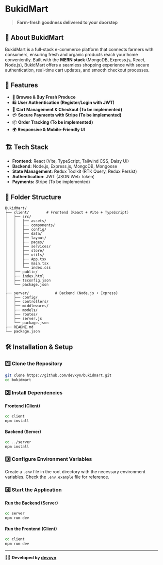 # BukidMart

> **Farm-fresh goodness delivered to your doorstep**

## 🛒 About BukidMart

BukidMart is a full-stack e-commerce platform that connects farmers with consumers, ensuring fresh and organic products reach your home conveniently. Built with the **MERN stack** (MongoDB, Express.js, React, Node.js), BukidMart offers a seamless shopping experience with secure authentication, real-time cart updates, and smooth checkout processes.

## 🚀 Features

- 🥦 **Browse & Buy Fresh Produce**
- 🛍️ **User Authentication (Register/Login with JWT)**
- 🛒 **Cart Management & Checkout (To be implemented)**
- 💳 **Secure Payments with Stripe (To be implemented)**
- 📦 **Order Tracking (To be implemented)**
- 🌍 **Responsive & Mobile-Friendly UI**

## 🏗️ Tech Stack

- **Frontend:** React (Vite, TypeScript, Tailwind CSS, Daisy UI)
- **Backend:** Node.js, Express.js, MongoDB, Mongoose
- **State Management:** Redux Toolkit (RTK Query, Redux Persist)
- **Authentication:** JWT (JSON Web Token)
- **Payments:** Stripe (To be implemented)

## 📂 Folder Structure

```
BukidMart/
├── client/        # Frontend (React + Vite + TypeScript)
│   ├── src/
│   │   ├── assets/
│   │   ├── components/
│   │   ├── config/
│   │   ├── data/
│   │   ├── layout/
│   │   ├── pages/
│   │   ├── services/
│   │   ├── store/
│   │   ├── utils/
│   │   ├── App.tsx
│   │   ├── main.tsx
│   │   └── index.css
│   ├── public/
│   ├── index.html
│   ├── tsconfig.json
│   └── package.json
│
├── server/            # Backend (Node.js + Express)
│   ├── config/
│   ├── controllers/
│   ├── middlewares/
│   ├── models/
│   ├── routes/
│   ├── server.js
│   └── package.json
├── README.md
└── package.json
```

## 🛠️ Installation & Setup

### 1️⃣ Clone the Repository

```sh
git clone https://github.com/devxyn/bukidmart.git
cd bukidmart
```

### 2️⃣ Install Dependencies

#### Frontend (Client)

```sh
cd client
npm install
```

#### Backend (Server)

```sh
cd ../server
npm install
```

### 3️⃣ Configure Environment Variables

Create a `.env` file in the root directory with the necessary environment variables. Check the `.env.example` file for reference.

### 4️⃣ Start the Application

#### Run the Backend (Server)

```sh
cd server
npm run dev
```

#### Run the Frontend (Client)

```sh
cd client
npm run dev
```

---

**👨‍💻 Developed by [devxyn](https://github.com/devxyn)**
